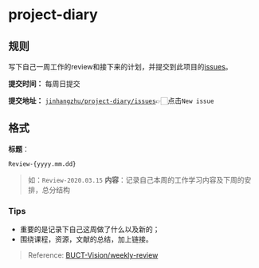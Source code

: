 # project-diary


## 规则

写下自己一周工作的review和接下来的计划，并提交到此项目的[issues](https://github.com/JinhangZhu/project-diary/issues)。

**提交时间：** 每周日提交

**提交地址：** [`jinhangzhu/project-diary/issues`](https://github.com/JinhangZhu/project-diary/issues)👉🏻点击`New issue`

## 格式

**标题**：

`Review-{yyyy.mm.dd}`

> 如：`Review-2020.03.15`
> **内容**：记录自己本周的工作学习内容及下周的安排，总分结构

### Tips

- 重要的是记录下自己这周做了什么以及新的；
- 围绕课程，资源，文献的总结，加上链接。

> Reference: [BUCT-Vision/weekly-review](https://github.com/BUCT-Vision/weekly-review)

